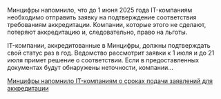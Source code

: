 <!--2025-05-26 11:31:06-->
<div class="yb">
  <div class="rss habr"><p>Минцифры напомнило, что до 1 июня 2025 года IT-компаниям необходимо отправить заявку на подтверждение соответствия требованиям аккредитации. Компании, которые этого не сделают, потеряют аккредитацию и, следовательно, право на льготы.</p><p>IT-компании, аккредитованные в Минцифры, должны подтверждать свой статус раз в год. Ведомство рассмотрит заявки к 1 июля и до 21 июля примет решение о соответствии. Если в предоставленных документах будут обнаружены неточности, компании... <p class="titl"><a href="https://habr.com/ru/news/912868/?utm_source=habrahabr&utm_medium=rss&utm_campaign=912868">Минцифры напомнило IT-компаниям о сроках подачи заявлений для аккредитации</a></p></div>
</div>
